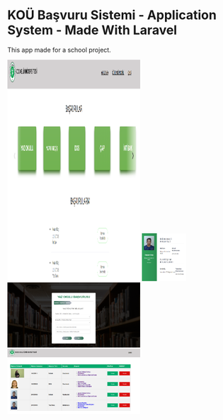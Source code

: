 # KOÜ Başvuru Sistemi - Application System - Made With Laravel

This app made for a school project.

<div class="row">
  <img src="images/Screenshot_1.png" height="500" width="300"/>
  <img src="images/Screenshot_2.png" width="100"/>
</div>
<div class="row">
  <img src="images/Screenshot_3.png" width="300"/>
  <img src="images/Screenshot_4.png" width="300"/>
</div>

